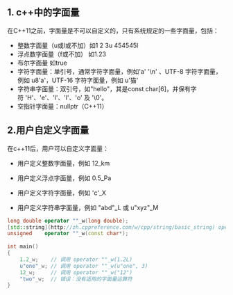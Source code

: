 
## 1. c++中的字面量
在C++11之前，字面量是不可以自定义的，只有系统规定的一些字面量，包括：
- 整数字面量（u或l或不加）如1 2  3u  454545l
- 浮点数字面量（f或不加） 如1.23
- 布尔字面量 如true
- 字符字面量：单引号，通常字符字面量，例如'a'  '\\n' 、UTF-8 字符字面量，例如 u8'a'，UTF-16 字符字面量，例如 u'猫'
- 字符串字面量：双引号，如"hello"，其是const char\[6\]，并保有字符 'H'、'e'、'l'、'l'、'o' 及 '\0'。
- 空指针字面量：nullptr（C++11）

## 2.用户自定义字面量

在c++11后，用户可以自定义字面量：
- 用户定义整数字面量，例如 12_km

- 用户定义浮点字面量，例如 0.5_Pa

- 用户定义字符字面量，例如 'c'_X

- 用户定义字符串字面量，例如 "abd"_L 或 u"xyz"_M

```cpp
long double operator ""_w(long double);
[std::string](http://zh.cppreference.com/w/cpp/string/basic_string) operator ""_w(const char16_t*, size_t);
unsigned    operator ""_w(const char*);
 
int main()
{
    1.2_w;    // 调用 operator ""_w(1.2L)
    u"one"_w; // 调用 operator ""_w(u"one", 3)
    12_w;     // 调用 operator ""_w("12")
    "two"_w;  // 错误：没有适用的字面量运算符
}
```
